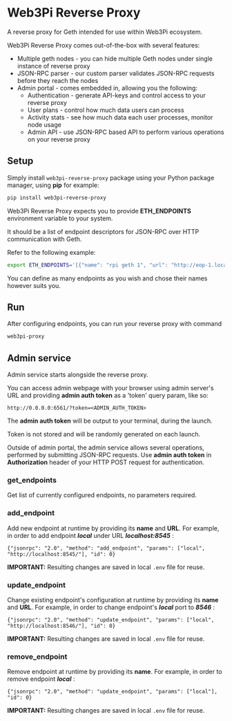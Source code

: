 # Web3Pi Reverse Proxy

A reverse proxy for Geth intended for use within Web3Pi ecosystem.

Web3Pi Reverse Proxy comes out-of-the-box with several features:
 
 - Multiple geth nodes - you can hide multiple Geth nodes under single instance of reverse proxy
 - JSON-RPC parser - our custom parser validates JSON-RPC requests before they reach the nodes
 - Admin portal - comes embedded in, allowing you the following:
	- Authentication - generate API-keys and control access to your reverse proxy
	- User plans - control how much data users can process
	- Activity stats - see how much data each user processes, monitor node usage
	- Admin API - use JSON-RPC based API to perform various operations on your reverse proxy
 
## Setup

Simply install `web3pi-reverse-proxy` package using your Python package manager, using **pip** for example:

```bash
pip install web3pi-reverse-proxy
```

Web3Pi Reverse Proxy expects you to provide **ETH_ENDPOINTS** environment variable to your system.

It should be a list of endpoint descriptors for JSON-RPC over HTTP communication with Geth.

Refer to the following example:

```bash
export ETH_ENDPOINTS='[{"name": "rpi geth 1", "url": "http://eop-1.local:8545/"}, {"name": "infura", "url": "https://mainnet.infura.io/v3/<YOUR_INFURA_API_KEY>"}]'
```

You can define as many endpoints as you wish and chose their names however suits you.

## Run

After configuring endpoints, you can run your reverse proxy with command

```bash
web3pi-proxy
```

## Admin service

Admin service starts alongside the reverse proxy.

You can access admin webpage with your browser using admin server's URL and providing **admin auth token** as a 'token' query param, like so:

```
http://0.0.0.0:6561/?token=<ADMIN_AUTH_TOKEN>
```

The **admin auth token** will be output to your terminal, during the launch.

Token is not stored and will be randomly generated on each launch.

Outside of admin portal, the admin service allows several operations, performed by submitting JSON-RPC requests.
Use **admin auth token** in **Authorization** header of your HTTP POST request for authentication.

### get_endpoints
Get list of currently configured endpoints, no parameters required.

### add_endpoint
Add new endpoint at runtime by providing its **name** and **URL**. For example, in order to add endpoint ***local*** under URL ***localhost:8545*** :

```
{"jsonrpc": "2.0", "method": "add_endpoint", "params": ["local", "http://localhost:8545/"], "id": 0}
```

**IMPORTANT:** Resulting changes are saved in local `.env` file for reuse.

### update_endpoint
Change existing endpoint's configuration at runtime by providing its **name** and **URL**. For example, in order to change endpoint's ***local*** port to ***8546*** :

```
{"jsonrpc": "2.0", "method": "update_endpoint", "params": ["local", "http://localhost:8546/"], "id": 0}
```

**IMPORTANT:** Resulting changes are saved in local `.env` file for reuse.

### remove_endpoint
Remove endpoint at runtime by providing its **name**. For example, in order to remove endpoint ***local*** :

```
{"jsonrpc": "2.0", "method": "update_endpoint", "params": ["local"], "id": 0}
```

**IMPORTANT:** Resulting changes are saved in local `.env` file for reuse.
